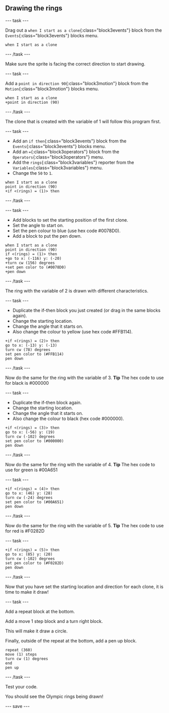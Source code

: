 ## Drawing the rings

--- task ---

Drag out a `when I start as a clone`{:class="block3events"} block from the `Events`{:class="block3events"} blocks menu.

```blocks3
when I start as a clone
```

--- /task ---

Make sure the sprite is facing the correct direction to start drawing.

--- task ---

Add a `point in direction 90`{:class="block3motion"} block from the `Motion`{:class="block3motion"} blocks menu.

```blocks3
when I start as a clone
+point in direction (90)
```

--- /task ---

The clone that is created with the variable of 1 will follow this program first.

--- task ---

+ Add an `if then`{:class="block3events"} block from the `Events`{:class="block3events"} blocks menu.
+ Add an `=`{:class="block3operators"} block from the `Operators`{:class="block3operators"} menu.
+ Add the `rings`{:class="block3variables"} reporter from the `Variables`{:class="block3variables"} menu.
+ Change the `50` to `1`. 

```blocks3
when I start as a clone
point in direction (90)
+if <(rings) = (1)> then
```

--- /task ---

--- task ---

 + Add blocks to set the starting position of the first clone.
 + Set the angle to start on. 
 + Set the pen colour to blue (use hex code #0078D0).
 + Add a block to put the pen down.

```blocks3
when I start as a clone
point in direction (90)
if <(rings) = (1)> then
+go to x: (-116) y: (-20)
+turn cw (156) degrees
+set pen color to (#0078D0)
+pen down
```

--- /task ---

The ring with the variable of 2 is drawn with different characteristics.

--- task ---

+ Duplicate the if-then block you just created (or drag in the same blocks again). 
+ Change the starting location.
+ Change the angle that it starts on. 
+ Also change the colour to yellow (use hex code #FFB114).

```blocks3
+if <(rings) = (2)> then
go to x: (-13) y: (-13)
turn cw (78) degrees
set pen color to (#FFB114)
pen down
```

--- /task ---

Now do the same for the ring with the variable of 3.
**Tip** The hex code to use for black is #000000

--- task ---

+ Duplicate the if-then block again. 
+ Change the starting location. 
+ Change the angle that it starts on. 
+ Also change the colour to black (hex code #000000).

```blocks3
+if <(rings) = (3)> then
go to x: (-56) y: (19)
turn cw (-102) degrees
set pen color to (#000000)
pen down
```

--- /task ---

Now do the same for the ring with the variable of 4.
**Tip** The hex code to use for green is #00A651

--- task ---

```blocks3
+if <(rings) = (4)> then
go to x: (46) y: (28)
turn cw (-24) degrees
set pen color to (#00A651)
pen down
```

--- /task ---

Now do the same for the ring with the variable of 5.
**Tip** The hex code to use for red is #F0282D

--- task ---

```blocks3
+if <(rings) = (5)> then
go to x: (85) y: (20)
turn cw (-102) degrees
set pen color to (#F0282D)
pen down
```

--- /task ---

Now that you have set the starting location and direction for each clone, it is time to make it draw! 

--- task ---

Add a repeat block at the bottom. 

Add a move 1 step block and a turn right block. 

This will make it draw a circle.

Finally, outside of the repeat at the bottom, add a pen up block.

```blocks3
repeat (360)
move (1) steps
turn cw (1) degrees
end
pen up
```

--- /task ---

Test your code. 

You should see the Olympic rings being drawn!


--- save ---
